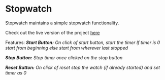 # Stopwatch

Stopwatch maintains a simple stopwatch functionality.

Check out the live version of the project [here](https://soumens7.github.io/Stopwatch/)

Features:
<i><b>Start Button:</b> On click of start button, start the timer If timer is 0 start from beginning else start from wherever last stopped</i>

<i><b>Stop Button:</b> Stop timer once clicked on the stop button</i>

<i><b>Reset Button:</b> On click of reset stop the watch (if already started) and set timer as 0</i>
